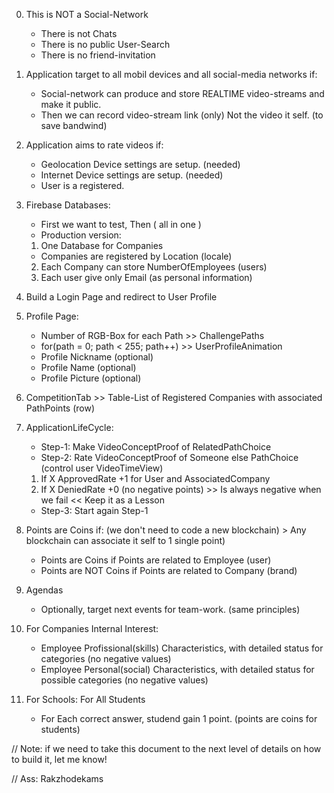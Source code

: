 0. This is NOT a Social-Network
	- There is not Chats
	- There is no public User-Search
	- There is no friend-invitation

1. Application target to all mobil devices and all social-media networks if: 
	- Social-network can produce and store REALTIME video-streams and make it public.
	- Then we can record video-stream link (only) Not the video it self. (to save bandwind)

2. Application aims to rate videos if: 
	- Geolocation Device settings are setup. (needed)
	- Internet Device settings are setup.  (needed)
	- User is a registered.

3. Firebase Databases:
	- First we want to test, Then ( all in one ) 
	- Production version: 
	1. One Database for Companies
	- Companies are registered by Location (locale)
	2. Each Company can store NumberOfEmployees (users)
	3. Each user give only Email (as personal information)

4. Build a Login Page and redirect to User Profile 

5. Profile Page:
	- Number of RGB-Box for each Path >> ChallengePaths
	- for(path = 0; path < 255; path++) >> UserProfileAnimation
	- Profile Nickname (optional)
	- Profile Name (optional)
	- Profile Picture (optional)

6. CompetitionTab  >> Table-List of Registered Companies with associated PathPoints (row)

7. ApplicationLifeCycle: 
	- Step-1: Make VideoConceptProof of RelatedPathChoice 
	- Step-2: Rate VideoConceptProof of Someone else PathChoice (control user VideoTimeView)
	1. If X ApprovedRate +1 for User and AssociatedCompany
	2. If X DeniedRate +0 (no negative points) >> Is always negative when we fail << Keep it as a Lesson
	- Step-3: Start again Step-1

8. Points are Coins if: (we don't need to code a new blockchain) > Any blockchain can associate it self to 1 single point)
	- Points are Coins if Points are related to Employee (user)
	- Points are NOT Coins if Points are related to Company (brand)

9. Agendas
	- Optionally, target next events for team-work. (same principles)

10. For Companies Internal Interest: 
	- Employee Profissional(skills) Characteristics, with detailed status for categories (no negative values)
	- Employee Personal(social) Characteristics, with detailed status for possible categories (no negative values)

11. For Schools: For All Students
	- For Each correct answer, studend gain 1 point. (points are coins for students)



// Note: if we need to take this document to the next level of details on how to build it, let me know! 

// Ass: Rakzhodekams
